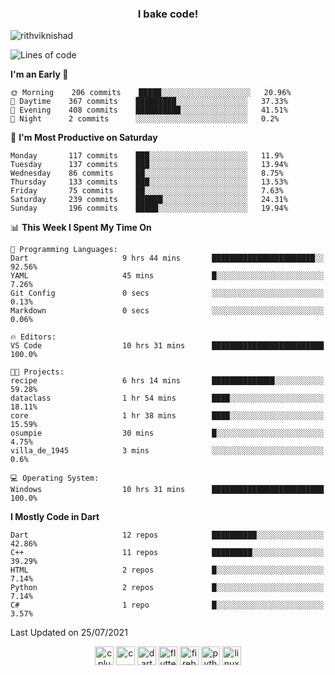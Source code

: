 <h3 align="center">I bake code!</h3>

<p align="left"> <img src="https://komarev.com/ghpvc/?username=rithviknishad" alt="rithviknishad" /> </p>

<!--START_SECTION:waka-->
![Lines of code](https://img.shields.io/badge/From%20Hello%20World%20I%27ve%20Written-697113%20lines%20of%20code-blue)

**I'm an Early 🐤** 

```text
🌞 Morning    206 commits    █████░░░░░░░░░░░░░░░░░░░░   20.96% 
🌆 Daytime    367 commits    █████████░░░░░░░░░░░░░░░░   37.33% 
🌃 Evening    408 commits    ██████████░░░░░░░░░░░░░░░   41.51% 
🌙 Night      2 commits      ░░░░░░░░░░░░░░░░░░░░░░░░░   0.2%

```
📅 **I'm Most Productive on Saturday** 

```text
Monday       117 commits    ███░░░░░░░░░░░░░░░░░░░░░░   11.9% 
Tuesday      137 commits    ███░░░░░░░░░░░░░░░░░░░░░░   13.94% 
Wednesday    86 commits     ██░░░░░░░░░░░░░░░░░░░░░░░   8.75% 
Thursday     133 commits    ███░░░░░░░░░░░░░░░░░░░░░░   13.53% 
Friday       75 commits     ██░░░░░░░░░░░░░░░░░░░░░░░   7.63% 
Saturday     239 commits    ██████░░░░░░░░░░░░░░░░░░░   24.31% 
Sunday       196 commits    █████░░░░░░░░░░░░░░░░░░░░   19.94%

```


📊 **This Week I Spent My Time On** 

```text
💬 Programming Languages: 
Dart                     9 hrs 44 mins       ███████████████████████░░   92.56% 
YAML                     45 mins             █░░░░░░░░░░░░░░░░░░░░░░░░   7.26% 
Git Config               0 secs              ░░░░░░░░░░░░░░░░░░░░░░░░░   0.13% 
Markdown                 0 secs              ░░░░░░░░░░░░░░░░░░░░░░░░░   0.06%

🔥 Editors: 
VS Code                  10 hrs 31 mins      █████████████████████████   100.0%

🐱‍💻 Projects: 
recipe                   6 hrs 14 mins       ██████████████░░░░░░░░░░░   59.28% 
dataclass                1 hr 54 mins        ████░░░░░░░░░░░░░░░░░░░░░   18.11% 
core                     1 hr 38 mins        ████░░░░░░░░░░░░░░░░░░░░░   15.59% 
osumpie                  30 mins             █░░░░░░░░░░░░░░░░░░░░░░░░   4.75% 
villa_de_1945            3 mins              ░░░░░░░░░░░░░░░░░░░░░░░░░   0.6%

💻 Operating System: 
Windows                  10 hrs 31 mins      █████████████████████████   100.0%

```

**I Mostly Code in Dart** 

```text
Dart                     12 repos            ██████████░░░░░░░░░░░░░░░   42.86% 
C++                      11 repos            █████████░░░░░░░░░░░░░░░░   39.29% 
HTML                     2 repos             █░░░░░░░░░░░░░░░░░░░░░░░░   7.14% 
Python                   2 repos             █░░░░░░░░░░░░░░░░░░░░░░░░   7.14% 
C#                       1 repo              █░░░░░░░░░░░░░░░░░░░░░░░░   3.57%

```



 Last Updated on 25/07/2021
<!--END_SECTION:waka-->

<p align="center">
  <img src="https://devicons.github.io/devicon/devicon.git/icons/cplusplus/cplusplus-original.svg" alt="cplusplus" width="30" height="30"/>
  <img src="https://devicons.github.io/devicon/devicon.git/icons/c/c-original.svg" alt="c" width="30" height="30"/>
  <img src="https://www.vectorlogo.zone/logos/dartlang/dartlang-icon.svg" alt="dart" width="30" height="30"/>
  <img src="https://www.vectorlogo.zone/logos/flutterio/flutterio-icon.svg" alt="flutter" width="30" height="30"/> 
  <img src="https://www.vectorlogo.zone/logos/firebase/firebase-icon.svg" alt="firebase" width="30" height="30"/> 
  <img src="https://devicons.github.io/devicon/devicon.git/icons/python/python-original.svg" alt="python" width="30" height="30"/> 
  <img src="https://devicons.github.io/devicon/devicon.git/icons/linux/linux-original.svg" alt="linux" width="30" height="30"/> 
</p>
